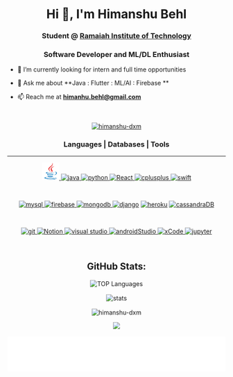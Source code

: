 <!DOCTYPE html>
<html lang="en">

<body>
  <h1 align="center">Hi 👋, I'm Himanshu Behl
  </h1>
  <h3 align="center">Student @ <a href="https://msrit.edu/"> Ramaiah Institute of Technology</a> </h3>
  <h3 align="center">Software Developer and ML/DL Enthusiast</h3>

- 🌱 I’m currently looking for intern and full time opportunities
- 💬 Ask me about **Java : Flutter : ML/AI : Firebase **
- 📫 Reach me at **himanhu.behl@gmail.com**


  <p align="left"> <img
      src="https://komarev.com/ghpvc/?username=himanshu-dxm&label=Profile%20views&color=0e75b6&style=flat"
      alt="" /> 
  </p>
      
  
<!--   <h3 align="center">Github Awards</h3> -->
<p align="center"> <a href="https://github.com/ryo-ma/github-profile-trophy"><img src="https://github-profile-trophy.vercel.app/?username=himanshu-dxm&theme=onedark&rank=-?&column=-1&no-frame=true" alt="himanshu-dxm" /></a> </p>

<h3 align="center">Languages | Databases | Tools </h3><p align="left"><hr>

<p align="center">
<a href="https://www.java.com" target="_blank"> <img src="https://raw.githubusercontent.com/devicons/devicon/master/icons/java/java-original.svg" alt="java" width="40" height="40" /> </a>
<a href="https://docs.oracle.com/javase/8/docs/technotes/guides/language/index.html"> <img src='https://img.shields.io/badge/java-%23ED8B00.svg?style=for-the-badge&logo=java&logoColor=white' alt="java"/> </a>
<!--<a href="https://www.python.org/"> <img src='https://upload.wikimedia.org/wikipedia/commons/thumb/f/f8/Python_logo_and_wordmark.svg/2560px-Python_logo_and_wordmark.svg.png' alt="python" width=100px height=100px/></a>-->
<a href="https://www.python.org" target="_blank"> <img src="https://img.shields.io/badge/Python-14354C?style=for-the-badge&logo=python&logoColor=white" alt="python" /> </a>
<a href="https://flutter.dev/" target="_blank"> <img src='https://img.shields.io/badge/Flutter-20232A?style=for-the-badge&logo=flutter&logoColor=61DAFB' alt="React" />
<a href="https://www.w3schools.com/cpp/" target="_blank"> <img src='https://img.shields.io/badge/C%2B%2B-00599C?style=for-the-badge&logo=c%2B%2B&logoColor=white' alt="cplusplus" /> </a>
<a href="https://developer.apple.com/swift/"> <img src='https://img.shields.io/badge/Swift-F05032?style=for-the-badge&logo=swift&logoColor=white' alt="swift"/> </a>
</p>

<br>

<p align="center">
<a href="https://www.mysql.com/" target="_blank"> <img src="https://img.shields.io/badge/mysql-%2300f.svg?style=for-the-badge&logo=mysql&logoColor=black" alt="mysql" /> </a>
<a href="https://firebase.google.com/" target="_blank"> <img src="https://img.shields.io/badge/Firebase-FCC624?style=for-the-badge&logo=firebase&logoColor=black" alt="firebase" /> </a>
<a href="https://www.mongodb.com/" target="_blank"> <img src="https://img.shields.io/badge/MongoDB-4EA94B?style=for-the-badge&logo=mongodb&logoColor=white" alt="mongodb" /> </a>
<a href='https://docs.djangoproject.com/en/4.1/'><img src="https://img.shields.io/badge/Django-%23316192.svg?style=for-the-badge&logo=django&logoColor=white" alt="django" /></a>
<a href='https://www.heroku.com/'><img src="https://img.shields.io/badge/Heroku-563D7C?style=for-the-badge&logo=heroku&logoColor=white" alt="heroku" /></a>
<a href='https://cassandra.apache.org/_/index.html'> <img src="https://img.shields.io/badge/Cassandra-%2338B2AC.svg?style=for-the-badge&logo=apache-cassandra&logoColor=black" alt="cassandraDB" /> </a>
</p>

<br>

<p align="center">
<a href="https://github.com/" target="_blank"> <img src="https://img.shields.io/badge/Git-F05032?style=for-the-badge&logo=git&logoColor=white" alt="git" /> </a>
<a href='https://notion.so'> <img src="https://img.shields.io/badge/Notion-000?style=for-the-badge&logo=notion" alt="Notion" /> </a>
<a href='https://visualstudio.microsoft.com/'> <img src="https://img.shields.io/badge/Visual%20Studio-%23009639.svg?style=for-the-badge&logo=visualstudio&logoColor=white" alt="visual studio" /> </a>
<a href='https://developer.android.com/'> <img src="https://img.shields.io/badge/Android%20Studio-%23404d59.svg?style=for-the-badge&logo=androidStudio&logoColor=%2361DAFB" alt="androidStudio" /> </a>
<a href='https://developer.apple.com/xcode/'> <img src="https://img.shields.io/badge/XCode-593D88?style=for-the-badge&logo=xCode&logoColor=blue" alt="xCode" /> </a>
<a href='https://jupyter.org/'> <img src="https://img.shields.io/badge/Jupyter%20Notebook-FF4785?style=for-the-badge&logo=jupyter&logoColor=yellow" alt="jupyter" /> </a>
</p>

<br>

<h2 align="center">GitHub Stats:</h3>
<div align="center">

  <!-- <img align="center"
  src="https://github-readme-stats.vercel.app/api/top-langs?username=himanshu-dxm&show_icons=true&locale=en&layout=compact&theme=prussian"
  alt="himanshu-dxm" /> 
   src = "https://github-readme-stats.vercel.app/api/top-langs?username=himanshu-dxm&layout=compact&include_all_commits=true&count_private=true&show_icons=true&line_height=20&title_color=7A7ADB&icon_color=2234AE&text_color=D3D3D3&bg_color=0,000000,130F40" 
  
-->

  <img align="center"
  src = "https://github-readme-stats.vercel.app/api/top-langs?username=himanshu-dxm&layout=compact&include_all_commits=true&count_private=true&show_icons=true&line_height=20&title_color=7A7ADB&icon_color=2234AE&text_color=D3D3D3&bg_color=0,000000,130F40"
  alt="TOP Languages" />

  <!-- <img align="center"
  src="https://github-readme-stats.vercel.app/api?username=himanshu-dxm&show_icons=true&locale=en&layout=compact&theme=prussian"
  alt="himanshu-dxm" /> -->

  <img align="center"
  src="https://github-readme-stats.vercel.app/api?username=himanshu-dxm&show_icons=true&line_height=20&title_color=7A7ADB&icon_color=2234AE&text_color=D3D3D3&bg_color=0,000000,130F40&include_all_commits=true&count_private=true" 
  alt="stats" />
  <br>

  <img align="center"
  src="https://github-readme-streak-stats.herokuapp.com/?user=himanshu-dxm&border=D3D3D3&sideNums=7A7ADB&background=130F40&stroke=6842DB&currStreakNum=7A7ADB&ring=5B3CDD&fire=D3D351&currStreakLabel=D3D3D3&sideLabels=D3D3D3&dates=A3A3A3"
  alt="himanshu-dxm" />
  <br>

<img src="https://github-readme-activity-graph.vercel.app/graph?username=himanshu-dxm&bg_color=0a0a0a&color=a7a9ec&line=bebec6&point=3cdd57&area=true&hide_border=true" />
  
  <!--<img src="https://github-readme-activity-graph.cyclic.app/graph?username=himanshu-dxm&bg_color=130F40&color=7a7adb&line=2234ae&point=FFFFFF" /> -->
</p>
<!--
[![Ashutosh's github activity graph](https://github-readme-activity-graph.vercel.app/graph?username=himanshu-dxm&bg_color=0a0a0a&color=a7a9ec&line=bebec6&point=3cdd57&area=true&hide_border=true)](https://github.com/ashutosh00710/github-readme-activity-graph)
-->
<p align="center">
  <img src="https://raw.githubusercontent.com/Ankit404butfound/Ankit404butfound/main/assets/bye.svg">
</p>

  <!--<p>
  <img src="https://activity-graph.herokuapp.com/graph?username=daigavane70&theme=nord&hide_border=true" />
  stats design taken from "https://github.com/Ankit404butfound/Ankit404butfound/blob/main/README.md"
</p>-->

</body>
</html>
